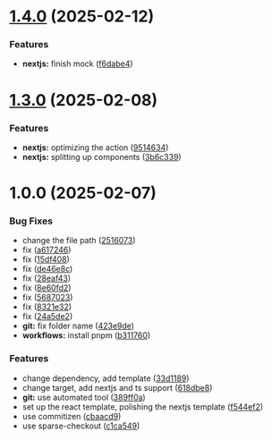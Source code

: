 # [1.4.0](https://github.com/osmanthuspeace/osp-cli/compare/v1.3.0...v1.4.0) (2025-02-12)


### Features

* **nextjs:** finish mock ([f6dabe4](https://github.com/osmanthuspeace/osp-cli/commit/f6dabe4ff1d80658c6bfd114f1f9dddab161504e))

# [1.3.0](https://github.com/osmanthuspeace/osp-cli/compare/v1.2.0...v1.3.0) (2025-02-08)


### Features

* **nextjs:** optimizing the action ([9514634](https://github.com/osmanthuspeace/osp-cli/commit/9514634961e816018a1b1e8ebe812972aa5027b9))
* **nextjs:** splitting up components ([3b6c339](https://github.com/osmanthuspeace/osp-cli/commit/3b6c339fb5265af32501037286db0f8efe224061))

# 1.0.0 (2025-02-07)


### Bug Fixes

* change the file path ([2516073](https://github.com/osmanthuspeace/osp-cli/commit/2516073870081cd9718162201342af3401bc7ae0))
* fix ([a617246](https://github.com/osmanthuspeace/osp-cli/commit/a6172464bef7b2f63fc0f298ddfe65f4715b5495))
* fix ([15df408](https://github.com/osmanthuspeace/osp-cli/commit/15df408dc52297a7aa13458e4b2c00a67454187c))
* fix ([de46e8c](https://github.com/osmanthuspeace/osp-cli/commit/de46e8c3d9332414ce7624dec8afcbddbf2c3c26))
* fix ([28eaf43](https://github.com/osmanthuspeace/osp-cli/commit/28eaf43b08ccfbe8de080feb36dc29653607641d))
* fix ([8e60fd2](https://github.com/osmanthuspeace/osp-cli/commit/8e60fd27fc10ca4b16be0a6fd31332298e41b278))
* fix ([5687023](https://github.com/osmanthuspeace/osp-cli/commit/5687023f570f7436084a564dc6e34d7741050d27))
* fix ([8321e32](https://github.com/osmanthuspeace/osp-cli/commit/8321e328f91bbeb3d37da4bf134144a2db6a55d0))
* fix ([24a5de2](https://github.com/osmanthuspeace/osp-cli/commit/24a5de262ad96a3b002699729a8f0ee322b45ed5))
* **git:** fix folder name ([423e9de](https://github.com/osmanthuspeace/osp-cli/commit/423e9de0070ee8a2c831f3f1fbc12658aa940f13))
* **workflows:** install pnpm ([b311760](https://github.com/osmanthuspeace/osp-cli/commit/b311760edd2b9c9bbcca7adcd68d3bbfbd4dc2f6))


### Features

* change dependency, add template ([33d1189](https://github.com/osmanthuspeace/osp-cli/commit/33d1189647f9322a5349450288723e46e482ea66))
* change target, add nextjs and ts support ([618dbe8](https://github.com/osmanthuspeace/osp-cli/commit/618dbe8c9210870478a5b325ac51aa745f81ff2b))
* **git:** use automated tool ([389ff0a](https://github.com/osmanthuspeace/osp-cli/commit/389ff0aada2a049a8be1057cfb0cfbd7e8112e95))
* set up the react template, polishing the nextjs template ([f544ef2](https://github.com/osmanthuspeace/osp-cli/commit/f544ef23caf8a2223cf936141d4bb9635acec6b7))
* use commitizen ([cbaacd9](https://github.com/osmanthuspeace/osp-cli/commit/cbaacd9584a23b90f41538f038c387e370f5fc06))
* use sparse-checkout ([c1ca549](https://github.com/osmanthuspeace/osp-cli/commit/c1ca54946b803f939733d21ce77df2fed6dadf95))
